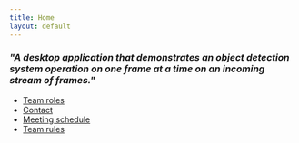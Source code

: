 ```yaml
---
title: Home
layout: default
---
```


### *"A desktop application that demonstrates an object detection system operation on one frame at a time on an incoming stream of frames."*

* [Team roles](roles.html)
* [Contact](contact.html)
* [Meeting schedule](meeting-schedule.html)
* [Team rules](team-rules.html)
